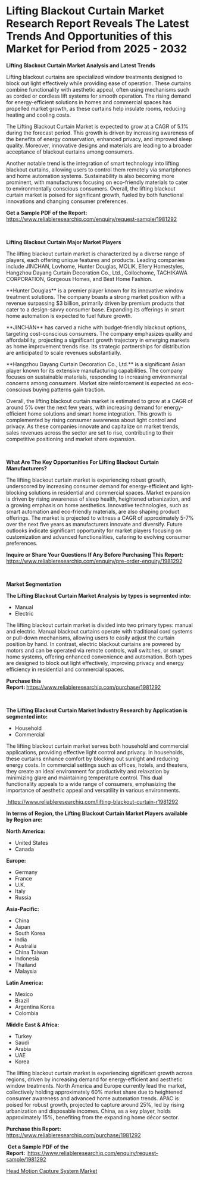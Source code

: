 <p><h1>Lifting Blackout Curtain Market Research Report Reveals The Latest Trends And Opportunities of this Market for Period from 2025 - 2032</h1></p><p><strong>Lifting Blackout Curtain Market Analysis and Latest Trends</strong></p>
<p><p>Lifting blackout curtains are specialized window treatments designed to block out light effectively while providing ease of operation. These curtains combine functionality with aesthetic appeal, often using mechanisms such as corded or cordless lift systems for smooth operation. The rising demand for energy-efficient solutions in homes and commercial spaces has propelled market growth, as these curtains help insulate rooms, reducing heating and cooling costs.</p><p>The Lifting Blackout Curtain Market is expected to grow at a CAGR of 5.1% during the forecast period. This growth is driven by increasing awareness of the benefits of energy conservation, enhanced privacy, and improved sleep quality. Moreover, innovative designs and materials are leading to a broader acceptance of blackout curtains among consumers. </p><p>Another notable trend is the integration of smart technology into lifting blackout curtains, allowing users to control them remotely via smartphones and home automation systems. Sustainability is also becoming more prominent, with manufacturers focusing on eco-friendly materials to cater to environmentally conscious consumers. Overall, the lifting blackout curtain market is poised for significant growth, fueled by both functional innovations and changing consumer preferences.</p></p>
<p><strong>Get a Sample PDF of the Report:&nbsp;</strong> <a href="https://www.reliableresearchiq.com/enquiry/request-sample/1981292?utm_campaign=2277&utm_medium=2&utm_source=Github&utm_content=ia&utm_term=06042025&utm_id=lifting-blackout-curtain">https://www.reliableresearchiq.com/enquiry/request-sample/1981292</a></p>
<p>&nbsp;</p>
<p><strong>Lifting Blackout Curtain Major Market Players</strong></p>
<p><p>The lifting blackout curtain market is characterized by a diverse range of players, each offering unique features and products. Leading companies include JINCHAN, Lovhome, Hunter Douglas, MOLIK, Ellery Homestyles, Hangzhou Dayang Curtain Decoration Co., Ltd., Collochome, TACHIKAWA CORPORATION, Gorgeous Homes, and Best Home Fashion.</p><p>**Hunter Douglas** is a premier player known for its innovative window treatment solutions. The company boasts a strong market position with a revenue surpassing $3 billion, primarily driven by premium products that cater to a design-savvy consumer base. Expanding its offerings in smart home automation is expected to fuel future growth.</p><p>**JINCHAN** has carved a niche with budget-friendly blackout options, targeting cost-conscious consumers. The company emphasizes quality and affordability, projecting a significant growth trajectory in emerging markets as home improvement trends rise. Its strategic partnerships for distribution are anticipated to scale revenues substantially.</p><p>**Hangzhou Dayang Curtain Decoration Co., Ltd.** is a significant Asian player known for its extensive manufacturing capabilities. The company focuses on sustainable materials, responding to increasing environmental concerns among consumers. Market size reinforcement is expected as eco-conscious buying patterns gain traction.</p><p>Overall, the lifting blackout curtain market is estimated to grow at a CAGR of around 5% over the next few years, with increasing demand for energy-efficient home solutions and smart home integration. This growth is complemented by rising consumer awareness about light control and privacy. As these companies innovate and capitalize on market trends, sales revenues across the sector are set to rise, contributing to their competitive positioning and market share expansion.</p></p>
<p>&nbsp;</p>
<p><strong>What Are The Key Opportunities For Lifting Blackout Curtain Manufacturers?</strong></p>
<p><p>The lifting blackout curtain market is experiencing robust growth, underscored by increasing consumer demand for energy-efficient and light-blocking solutions in residential and commercial spaces. Market expansion is driven by rising awareness of sleep health, heightened urbanization, and a growing emphasis on home aesthetics. Innovative technologies, such as smart automation and eco-friendly materials, are also shaping product offerings. The market is projected to witness a CAGR of approximately 5-7% over the next five years as manufacturers innovate and diversify. Future outlooks indicate significant opportunity for market players focusing on customization and advanced functionalities, catering to evolving consumer preferences.</p></p>
<p><strong>Inquire or Share Your Questions If Any Before Purchasing This Report:</strong> <a href="https://www.reliableresearchiq.com/enquiry/pre-order-enquiry/1981292?utm_campaign=2277&utm_medium=2&utm_source=Github&utm_content=ia&utm_term=06042025&utm_id=lifting-blackout-curtain">https://www.reliableresearchiq.com/enquiry/pre-order-enquiry/1981292</a></p>
<p>&nbsp;</p>
<p><strong>Market Segmentation</strong></p>
<p><strong>The Lifting Blackout Curtain Market Analysis by types is segmented into:</strong></p>
<p><ul><li>Manual</li><li>Electric</li></ul></p>
<p><p>The lifting blackout curtain market is divided into two primary types: manual and electric. Manual blackout curtains operate with traditional cord systems or pull-down mechanisms, allowing users to easily adjust the curtain position by hand. In contrast, electric blackout curtains are powered by motors and can be operated via remote controls, wall switches, or smart home systems, offering enhanced convenience and automation. Both types are designed to block out light effectively, improving privacy and energy efficiency in residential and commercial spaces.</p></p>
<p><strong>Purchase this Report:&nbsp;</strong><a href="https://www.reliableresearchiq.com/purchase/1981292?utm_campaign=2277&utm_medium=2&utm_source=Github&utm_content=ia&utm_term=06042025&utm_id=lifting-blackout-curtain">https://www.reliableresearchiq.com/purchase/1981292</a></p>
<p>&nbsp;</p>
<p><strong>The Lifting Blackout Curtain Market Industry Research by Application is segmented into:</strong></p>
<p><ul><li>Household</li><li>Commercial</li></ul></p>
<p><p>The lifting blackout curtain market serves both household and commercial applications, providing effective light control and privacy. In households, these curtains enhance comfort by blocking out sunlight and reducing energy costs. In commercial settings such as offices, hotels, and theaters, they create an ideal environment for productivity and relaxation by minimizing glare and maintaining temperature control. This dual functionality appeals to a wide range of consumers, emphasizing the importance of aesthetic appeal and versatility in various environments.</p></p>
<p><a href="https://www.reliableresearchiq.com/lifting-blackout-curtain-r1981292?utm_campaign=2277&utm_medium=2&utm_source=Github&utm_content=ia&utm_term=06042025&utm_id=lifting-blackout-curtain">&nbsp;https://www.reliableresearchiq.com/lifting-blackout-curtain-r1981292</a></p>
<p><strong>In terms of Region, the Lifting Blackout Curtain Market Players available by Region are:</strong></p>
<p>
    <p> <strong> North America: </strong>
        <ul>
            <li>United States</li>
            <li>Canada</li>
        </ul>
        </p> 
    <p> <strong> Europe: </strong>
        <ul>
            <li>Germany</li>
            <li>France</li>
            <li>U.K.</li>
            <li>Italy</li>
            <li>Russia</li>
        </ul>
        </p> 
    <p> <strong> Asia-Pacific: </strong>
        <ul>
            <li>China</li>
            <li>Japan</li>
            <li>South Korea</li>
            <li>India</li>
            <li>Australia</li>
            <li>China Taiwan</li>
            <li>Indonesia</li>
            <li>Thailand</li>
            <li>Malaysia</li>
        </ul>
        </p> 
    <p> <strong> Latin America: </strong>
        <ul>
            <li>Mexico</li>
            <li>Brazil</li>
            <li>Argentina Korea</li>
            <li>Colombia</li>
        </ul>
        </p> 
    <p> <strong> Middle East & Africa: </strong>
        <ul>
            <li>Turkey</li>
            <li>Saudi</li>
            <li>Arabia</li>
            <li>UAE</li>
            <li>Korea</li>
        </ul>
    </p>
    </p>
<p><p>The lifting blackout curtain market is experiencing significant growth across regions, driven by increasing demand for energy-efficient and aesthetic window treatments. North America and Europe currently lead the market, collectively holding approximately 60% market share due to heightened consumer awareness and advanced home automation trends. APAC is poised for robust growth, projected to capture around 25%, led by rising urbanization and disposable incomes. China, as a key player, holds approximately 15%, benefiting from the expanding home décor sector.</p></p>
<p><strong>Purchase this Report: </strong><a href="https://www.reliableresearchiq.com/purchase/1981292?utm_campaign=2277&utm_medium=2&utm_source=Github&utm_content=ia&utm_term=06042025&utm_id=lifting-blackout-curtain">https://www.reliableresearchiq.com/purchase/1981292</a></p>
<p>&nbsp;<strong>Get a Sample PDF of the Report:&nbsp;&nbsp;</strong><a href="https://www.reliableresearchiq.com/enquiry/request-sample/1981292?utm_campaign=2277&utm_medium=2&utm_source=Github&utm_content=ia&utm_term=06042025&utm_id=lifting-blackout-curtain">https://www.reliableresearchiq.com/enquiry/request-sample/1981292</a></p>
<p><strong></strong></p>
<p><p><a href="https://github.com/DixieGrimes/Market-Research-Report-List-2/blob/main/head-motion-capture-system-market.md?utm_campaign=2277&utm_medium=2&utm_source=Github&utm_content=ia&utm_term=06042025&utm_id=lifting-blackout-curtain">Head Motion Capture System Market</a></p></p>